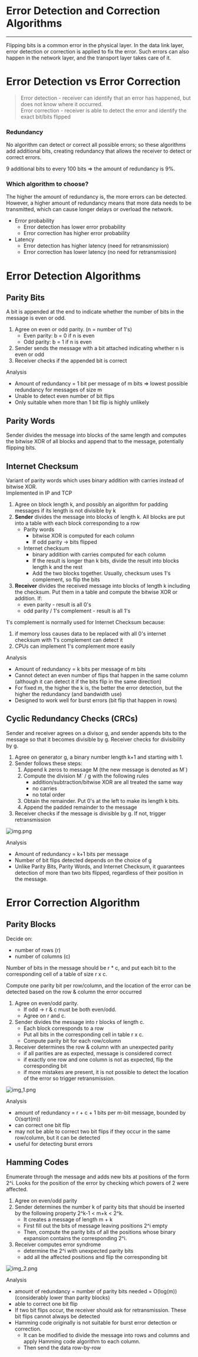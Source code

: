 # Error Detection and Correction Algorithms

---

Flipping bits is a common error in the physical layer. 
In the data link layer, error detection or correction is applied to fix the error.
Such errors can also happen in the network layer, and the transport layer takes care of it.

# Error Detection vs Error Correction
> Error detection - receiver can identify that an error has happened, but does not know where it occurred. <br>
> Error correction - receiver is able to detect the error and identify the exact bit/bits flipped

### Redundancy
No algorithm can detect or correct all possible errors; so these algorithms add additional bits,
creating redundancy that allows the receiver to detect or correct errors.

9 additional bits to every 100 bits => the amount of redundancy is 9%.

### Which algorithm to choose?
The higher the amount of redundancy is, the more errors can be detected.
However, a higher amount of redundancy means that more data needs to be transmitted, which can cause longer delays or overload the network.

- Error probability
  - Error detection has lower error probability
  - Error correction has higher error probability
- Latency
  - Error detection has higher latency (need for retransmission)
  - Error correction has lower latency (no need for retransmission)

# Error Detection Algorithms
## Parity Bits
A bit is appended at the end to indicate whether the number of bits in the message is even or odd.

1. Agree on even or odd parity. (n = number of 1's)
   - Even parity: b = 0 if n is even
   - Odd parity: b = 1 if n is even
2. Sender sends the message with a bit attached indicating whether n is even or odd
3. Receiver checks if the appended bit is correct

Analysis
- Amount of redundancy = 1 bit per message of m bits => lowest possible redundancy for messages of size m
- Unable to detect even number of bit flips
- Only suitable when more than 1 bit flip is highly unlikely

## Parity Words
Sender divides the message into blocks of the same length
and computes the bitwise XOR of all blocks and append that to the message, potentially flipping bits.

## Internet Checksum
Variant of parity words which uses binary addition with carries instead of bitwise XOR.<br>
Implemented in IP and TCP

1. Agree on block length k, and possibly an algorithm for padding messages if its length is not divisible by k
2. **Sender** divides the message into blocks of length k. All blocks are put into a table with each block corresponding to a row
   - Parity words
     - bitwise XOR is computed for each column
     - If odd parity -> bits flipped
   - Internet checksum
     - binary addition with carries computed for each column
     - If the result is longer than k bits, divide the result into blocks length k and the rest
     - Add the two blocks together. Usually, checksum uses 1's complement, so flip the bits
3. **Receiver** divides the received message into blocks of length k including the checksum.
Put them in a table and compute the bitwise XOR or addition. If:
   - even parity - result is all 0's
   - odd parity / 1's complement - result is all 1's


1's complement is normally used for Internet Checksum because:
1. if memory loss causes data to be replaced with all 0's internet checksum with 1's complement can detect it
2. CPUs can implement 1's complement more easily

Analysis
- Amount of redundancy = k bits per message of m bits
- Cannot detect an even number of flips that happen in the same column (although it can detect it if the bits flip in the same direction)
- For fixed m, the higher the k is, the better the error detection, but the higher the redundancy (and bandwidth use)
- Designed to work well for burst errors (bit flip that happen in rows)

## Cyclic Redundancy Checks (CRCs)
Sender and receiver agrees on a divisor g, and sender appends bits to the message so that it becomes divisible by g.
Receiver checks for divisibility by g.

1. Agree on generator g, a binary number length k+1 and starting with 1.
2. Sender follows these steps:
   1. Append k zeros to message M (the new message is denoted as M`)
   2. Compute the division M` / g with the following rules
      - addition/subtraction/bitwise XOR are all treated the same way
      - no carries
      - no total order
   3. Obtain the remainder. Put 0's at the left to make its length k bits.
   4. Append the padded remainder to the message
3. Receiver checks if the message is divisible by g. If not, trigger retransmission

![img.png](images/ss1_images/img.png)


Analysis
- Amount of redundancy = k+1 bits per message
- Number of bit flips detected depends on the choice of g
- Unlike Parity Bits, Parity Words, and Internet Checksum, it guarantees detection of more than two bits flipped, regardless of their position in the message.

# Error Correction Algorithm
## Parity Blocks
Decide on:
- number of rows (r)
- number of columns (c)

Number of bits in the message should be r * c, and put each bit to the corresponding cell of a table of size r x c.

Compute one parity bit per row/column, and the location of the error can be detected based on the row & column the error occurred


1. Agree on even/odd parity.
   - If odd -> r & c must be both even/odd.
   - Agree on r and c.
2. Sender divides the message into r blocks of length c.
   - Each block corresponds to a row
   - Put all bits in the corresponding cell in table r x c.
   - Compute parity bit for each row/column
3. Receiver determines the row & column with an unexpected parity
   - if all parities are as expected, message is considered correct
   - if exactly one row and one column is not as expected, flip the corresponding bit
   - if more mistakes are present, it is not possible to detect the location of the error so trigger retransmission.

![img_1.png](images/ss1_images/img_1.png)

Analysis
- amount of redundancy = r + c + 1 bits per m-bit message, bounded by O(sqrt(m))
- can correct one bit flip
- may not be able to correct two bit flips if they occur in the same row/column, but it can be detected
- useful for detecting burst errors

## Hamming Codes
Enumerate through the message and adds new bits at positions of the form 2^i.
Looks for the position of the error by checking which powers of 2 were affected.

1. Agree on even/odd parity
2. Sender determines the number k of parity bits that should be inserted by the following property 2^k-1 < m+k < 2^k.
   - It creates a message of length m + k
   - First fill out the bits of message leaving positions 2^i empty
   - Then, compute the parity bits of all the positions whose binary expansion contains the corresponding 2^i.
3. Receiver computes error syndrome
   - determine the 2^i with unexpected parity bits
   - add all the affected positions and flip the corresponding bit

![img_2.png](images/ss1_images/img_2.png)

Analysis
- amount of redundancy = number of parity bits needed = O(log(m)) (considerably lower than parity blocks)
- able to correct one bit flip
- If two bit flips occur, the receiver should ask for retransmission. These bit flips cannot always be detected
- Hamming code originally is not suitable for burst error detection or correction.
  - It can be modified to divide the message into rows and columns and apply Hamming code algorithm to each column.
  - Then send the data row-by-row
